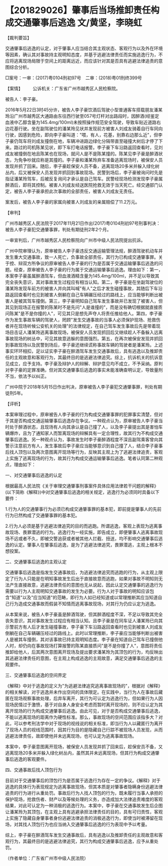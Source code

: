 # 【201829026】肇事后当场推卸责任构成交通肇事后逃逸 文/黄坚，李晓虹

【裁判要旨】

交通肇事后逃逸的认定，对于肇事人应当结合其主观状态、客观行为以及外在环境等因素，确认其对事故持主观明知态度，并基于逃避法律责任而实施逃逸行为，不应将逃离现场局限于空间上的距离远近，而应该针对其是否具有逃避法律追责的意图综合分析。

□案号：一审：(2017)粤0104刑初97号　二审：(2018)粤01刑终399号

【案情】 　　公诉机关：广东省广州市越秀区人民检察院。

被告人：李子豪。

2016年5月22日3时45分许，被告人李子豪饮酒后驾驶小型普通客车搭载朋友潘某玲沿广州市越秀区大通路由东往西行驶至057号灯杆对出路段时，因醉酒(经鉴定血液中乙醇含量为145.4mg/100ml)未按照操作规范安全驾驶，导致车贴近道路右边花基行驶。坐在副驾驶位的潘某玲见状并发现前方被害人刘成友骑着自行车同向行驶，因感到危险，即向李子豪叫道："喂，有人，花基，别靠右边那么近"，但李子豪仍驾车将刘成友撞倒在地，车辆冲进路边绿化分隔带直至碰撞大树后才停了下来。路过的司机陈某见状，即下车打电话报警。李子豪下车沿路返回查看时，见刘成友被撞倒在地且陈某也在现场，就问人是不是陈某撞的。陈某见李子豪是醉酒状态，为免争吵就应称是其撞的。李子豪和潘某玲弃车准备逃离现场时，被保安人员发现并抓了回来。随后，李子豪趁保安人员不备，逃离现场20多米并躲入绿化树丛内，后又被保安人员发现并抓回到事故现场。民警到场后，李子豪被询问时先是指证潘某玲驾车，后被反复询问才承认是自己驾车。民警经现场检测发现李子豪属醉酒后，即将其控制。被害人刘成友经送医院抢救无效于当天死亡。经交通部门认定，被告人李子豪承担此次事故的全部责任，被害人刘成友无责任。

案发后，被告人李子豪的家属向被害人刘成友的亲属赔偿了11.2万元。

【审判】

广州市越秀区人民法院于2017年11月21日作出(2017)粤0104刑初97号刑事判决：被告人李子豪犯交通肇事罪，判处有期徒刑2年2个月。

一审宣判后，广州市越秀区人民检察院向广州市中级人民法院提出抗诉。

广州中院审理认为，原审被告人李子豪违反交通运输管理法规，醉酒驾驶机动车并发生重大交通事故，致一人死亡，负事故全部责任，其行为已构成交通肇事罪。关于控、辩双方所争议的原审被告人李子豪的行为是否属于交通运输肇事后逃逸的问题。经查，原审被告人李子豪的行为属于交通运输肇事后逃逸。理由如下：第一，本案李子豪虽属醉酒驾车，但血液酒精含量为145.4mg/100ml，并不足以导致其完全丧失意识，其对事故发生过程应有相当认知。第二，李子豪是在坐副驾驶位的潘某玲发现车前方的被害人并向其叫喊"有人"之后才发生碰撞事故，其随后下车沿路返回查看时也见到被害人倒躺在自己车辆碾压经过的路线上，应当能够判断出被害人是被其驾车撞倒。第三，李子豪明知自己驾车发生事故并已发现了被害人，但其见到现场正在报警的陈某时不是先问"人是谁撞的"，而是没有确切根据就直接质问陈某"是不是你撞的人"，可见其只是想先声夺人将责任推给他人。第四，李子豪作为发生事故车辆的驾驶人，罔顾"发生交通事故的当事人必须保护现场、抢救伤者并在现场听候公安机关的处理"的法律规定，在自己驾车发生事故后先是带着现场目击证人潘某玲逃离事故现场，被保安人员发现抓回后又继续趁人不备躲入远离事故现场的树丛中，可见其故意逃躲的意图强烈。第五，在再次被保安发现并抓回到事故现场以及民警到场后，李子豪还继续谎称事故车辆的驾驶者是潘某玲。上述事实环环相扣，足以证实李子豪在醉酒驾车发生交通事故后，具有逃逸以及推卸责任的主观故意和客观行为，其最终目的是逃避法律追究。综上，抗诉机关的抗诉意见成立，应予支持。李子豪及辩护人的辩解、辩护意见均不成立，不予采纳。原判对李子豪的定罪准确，但对其交通肇事后逃逸的事实未能准确查明认定，导致量刑不当，依法予以纠正。

广州中院于2018年5月15日作出判决，原审被告人李子豪犯交通肇事罪，判处有期徒刑5年。

【评析】

本案审理过程中，原审被告人李子豪的行为构成交通肇事罪的犯罪事实清楚，但对于其是否构成交通运输肇事后逃逸存在争议。一种观点认为，原审被告人李子豪当时处于醉酒状态，且现场有人向其承认是自己撞了人，以及李子豪提出其是害怕车辆爆炸，且为了通知家人而暂离现场的辩解具有一定合理性，故其行为不构成交通肇事后逃逸。另一种观点认为，事故发生时李子豪醉酒程度不深且副驾乘客曾向其警示注意前方有人，发生事故后李子豪应当能够意识到自己撞了人，结合李子豪事后找人顶包以及两次意图离开现场等行为，反映其主观上为了逃避法律追责，客观上实施了逃离现场的行为，故其行为构成交通运输肇事后逃逸。笔者认同第二种观点，理由如下：

一、对交通肇事后逃逸的认定

根据最高人民法院《关于审理交通肇事刑事案件具体应用法律若干问题的解释》(以下简称《解释》)中对交通肇事后逃逸的相关规定，逃逸行为必须同时具备以下要件：

1.行为人的交通肇事行为必须已构成交通肇事罪的基本犯，即前提是肇事人的先前行为已然构成了交通肇事罪的基本犯。

2.行为人必须是基于逃避法律追究的目的而逃跑。所谓逃逸，客观上表现为逃离事故现场、畏罪潜逃的行为。逃逸行为一经实施，即告成立，即便肇事人逃离事故现场不远或者不久，即被交警追获或者被其他人拦截、扭送，均不影响交通肇事后逃逸的认定。肇事人在肇事后逃逸，是为了逃避法律追究，畏罪潜逃，主观上根本不想投案。

二、交通肇事后逃逸的主观认定

交通肇事后逃逸是指发生交通事故后，为逃避法律追究而逃跑的行为，从主观上限定了行为人只能是在明知事故发生后出于直接故意而逃跑，如果对事故不明知则无法产生直接故意，逃避法律责任的意图也无从说起，因此认定交通肇事的逃逸行为需要以行为人主观明知交通事故的发生为必要。行为人对于事故的明知应该包含"知道"以及"应当知道"的范畴，即行为人如已经知道或以常理推断其应当知道自己行为造成交通事故而假装不知情而逃离事故现场，对其行为仍应认定为逃逸。

从本案来说，被告人李子豪虽是醉酒驾驶，但其醉酒程度不深，不足以导致其完全丧失意识，其对事故发生过程应有相当认知。且李子豪是在同车证人潘某玲已向其示警前方有人后才发生碰撞事故，李子豪下车沿路返回查看时也见到被害人刘成友倒躺在自己车辆碾压经过的路线上。此时以常理推断，李子豪应当能够判断出被害人是被其车撞倒，其对该事故已持主观明知态度。李子豪在知道自己驾车已撞倒他人时，却仍向在事故现场打算报警的陈某直接质问"是不是你撞了人"，意图将责任推卸给他人，后其两次意图离开现场及提出要求潘某玲为其顶包的行为，均反映出其逃避法律责任的意图，在主观上构成逃逸的主观故意，满足交通肇事后逃逸的主观要件。

三、交通肇事后逃逸的空间界定

《解释》中对于逃逸的定义为"为逃避法律追究逃离事故现场的"，根据对《解释》的相关解读，对于逃逸并未作出空间的具体限定。在实践中，当行为人在事故后藏匿在现场观察事故处理，后弃车离开，其行为可认定为逃逸行为，但如果行为人因现场民情过于激愤，基于对自身人身安全考虑而暂时离开现场的，则不应认定为其离开现场的行为构成交通肇事后逃逸。由此可见，对于是否构成交通肇事后逃逸，不能以逃离现场的距离作为硬性标准。那么，事故现场的空间范围应该指多大？对此，可以参考刑法学中对于现场的视线说的相关标准，即当行为人以藏匿行为离开了现场人员的视线范围时，因其行为目的是隐藏自己行踪不被现场人员发现，从而逃避法律责任，故即使他并未远离现场，也可认定为逃离事故现场。

本案中，李子豪意图离开现场，被保安人员发现并抓了回来后，趁保安员不备，又逃离现场20多米并躲入绿化树丛内，虽然其并未远离现场，但其行为构成交通肇事后逃逸的客观要件。

四、交通事故后找人顶包行为

目前对于交通肇事后的顶包行为是否属于逃逸行为存在一定的争议。《解释》对于逃逸的具体行为表现规定为逃离事故现场，但其本质是对肇事者隐瞒身份逃避法律追责的行为进行从重处罚。事故后行为人找人顶包的行为，既未履行当事人承担的保护现场，抢救伤者、财产以及等候处理的义务，亦造成加大法律追责难度的客观结果，对此可认定为一种消极的逃逸行为。本案中，李子豪在交通事故发生后企图让潘某玲为其顶包，在主观上具有逃避承担法律责任的目的，具有可归责性，客观上实施了隐藏自身肇事者身份逃避法律追责的消极逃逸行为，即使当时被滞留在现场，对其找人顶包行为也应当纳入交通肇事后逃逸的行为表现中予以考量。

综上，李子豪在醉酒驾车发生交通事故后，具有逃逸以及推卸责任的主观故意和客观行为，其最终目的是逃避法律追究，其行为构成交通肇事后逃逸，应予从重处罚。

（作者单位：广东省广州市中级人民法院）
